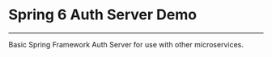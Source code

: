 # Spring 6 Auth Server Demo

---

Basic Spring Framework Auth Server for use with other microservices.